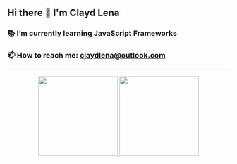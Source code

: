 ## Hi there 👋 I'm Clayd Lena
### 📚 I’m currently learning JavaScript Frameworks
### 📫 How to reach me: claydlena@outlook.com

---
<div align="center" dir="auto">
    <a href="https://github.com/ClaydLena">
        <img height="180em" src="https://github-readme-stats.vercel.app/api?username=ClaydLena" data-canonical-src="https://github-readme-stats.vercel.app/api?username=ClaydLena&amp;show_icons=true&amp;theme=github_dark&amp;include_all_commits=true&amp;count_private=true" style="max-width: 100%;">
        <img height="180em" src="https://github-readme-stats.vercel.app/api/top-langs/?username=ClaydLena" data-canonical-src="https://github-readme-stats.vercel.app/api/top-langs/?username=ClaydLena&amp;layout=compact&amp;langs_count=7&amp;theme=github_dark" style="max-width: 100%;">
    </a>
 </div>
